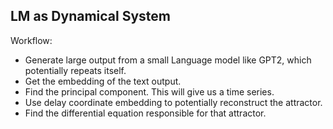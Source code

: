 ## LM as Dynamical System

Workflow:

- Generate large output from a small Language model like GPT2, which potentially repeats itself.
- Get the embedding of the text output.
- Find the principal component. This will give us a time series.
- Use delay coordinate embedding to potentially reconstruct the attractor.
- Find the differential equation responsible for that attractor.
